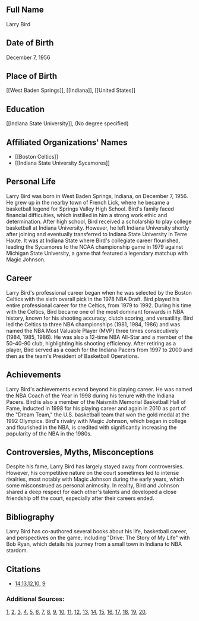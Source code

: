 ## Full Name
Larry Bird

## Date of Birth
December 7, 1956

## Place of Birth
[[West Baden Springs]], [[Indiana]], [[United States]]

## Education
[[Indiana State University]], (No degree specified)

## Affiliated Organizations' Names
- [[Boston Celtics]]
- [[Indiana State University Sycamores]]
## Personal Life

Larry Bird was born in West Baden Springs, Indiana, on December 7, 1956. He grew up in the nearby town of French Lick, where he became a basketball legend for Springs Valley High School. Bird's family faced financial difficulties, which instilled in him a strong work ethic and determination. After high school, Bird received a scholarship to play college basketball at Indiana University. However, he left Indiana University shortly after joining and eventually transferred to Indiana State University in Terre Haute. It was at Indiana State where Bird's collegiate career flourished, leading the Sycamores to the NCAA championship game in 1979 against Michigan State University, a game that featured a legendary matchup with Magic Johnson.

## Career

Larry Bird's professional career began when he was selected by the Boston Celtics with the sixth overall pick in the 1978 NBA Draft. Bird played his entire professional career for the Celtics, from 1979 to 1992. During his time with the Celtics, Bird became one of the most dominant forwards in NBA history, known for his shooting accuracy, clutch scoring, and versatility. Bird led the Celtics to three NBA championships (1981, 1984, 1986) and was named the NBA Most Valuable Player (MVP) three times consecutively (1984, 1985, 1986). He was also a 12-time NBA All-Star and a member of the 50-40-90 club, highlighting his shooting efficiency. After retiring as a player, Bird served as a coach for the Indiana Pacers from 1997 to 2000 and then as the team's President of Basketball Operations.

## Achievements

Larry Bird's achievements extend beyond his playing career. He was named the NBA Coach of the Year in 1998 during his tenure with the Indiana Pacers. Bird is also a member of the Naismith Memorial Basketball Hall of Fame, inducted in 1998 for his playing career and again in 2010 as part of the "Dream Team," the U.S. basketball team that won the gold medal at the 1992 Olympics. Bird's rivalry with Magic Johnson, which began in college and flourished in the NBA, is credited with significantly increasing the popularity of the NBA in the 1980s.

## Controversies, Myths, Misconceptions

Despite his fame, Larry Bird has largely stayed away from controversies. However, his competitive nature on the court sometimes led to intense rivalries, most notably with Magic Johnson during the early years, which some misconstrued as personal animosity. In reality, Bird and Johnson shared a deep respect for each other's talents and developed a close friendship off the court, especially after their careers ended.

## Bibliography

Larry Bird has co-authored several books about his life, basketball career, and perspectives on the game, including "Drive: The Story of My Life" with Bob Ryan, which details his journey from a small town in Indiana to NBA stardom.

## Citations

- [14](https://arxiv.org/abs/2402.07004),[13](https://www.semanticscholar.org/paper/a85bc841c06b1ce2abaad172b72d740c365b90db),[12](https://www.semanticscholar.org/paper/07a46ecc05f3d2e5ac0f7db6c4e82f6ab5e5abeb),[10](https://www.semanticscholar.org/paper/d04c68054b28abb7d1a09e57d3afd521ef107436), [9](https://www.semanticscholar.org/paper/7803956d1abd3ac5dc8c09f424b5ee9b75862f10)

### Additional Sources:
[1](https://www.semanticscholar.org/paper/5745017e369a2b89834a24d5150bbd42bfbbdf5f), [2](https://pubmed.ncbi.nlm.nih.gov/23730163/), [3](https://www.semanticscholar.org/paper/98a8cb53619cfc580324dc2ebc37ee2b2eb489f4), [4](https://www.semanticscholar.org/paper/7b2fc18967a343a561fa3b038858c89f9b3d48fa), [5](https://www.semanticscholar.org/paper/26ac5514c9731991f6b07e69522423a258068dd7), [6](https://www.semanticscholar.org/paper/ecae64d04c926f40592a7e4ecf6bc76c7f398bc2), [7](https://www.semanticscholar.org/paper/2c3eaccc5a4d96d1adc3600785fa369aaddb2408), [8](https://www.semanticscholar.org/paper/b1c2b77b4611674c77d798403c65f0e631a628ad), [9](https://www.semanticscholar.org/paper/7803956d1abd3ac5dc8c09f424b5ee9b75862f10), [10](https://www.semanticscholar.org/paper/d04c68054b28abb7d1a09e57d3afd521ef107436), [11](https://pubmed.ncbi.nlm.nih.gov/36884309/), [12](https://www.semanticscholar.org/paper/07a46ecc05f3d2e5ac0f7db6c4e82f6ab5e5abeb), [13](https://www.semanticscholar.org/paper/a85bc841c06b1ce2abaad172b72d740c365b90db), [14](https://arxiv.org/abs/2402.07004), [15](https://www.semanticscholar.org/paper/0c1f6321bdfd67cf84df757a3c88444a8feeb7ec), [16](https://www.semanticscholar.org/paper/9c486b8a3cf4f04b5de6cd11f18acdf2b8ddacf1), [17](https://www.semanticscholar.org/paper/931b3d40f72c2e6e29b9779f79ef57097ca247b3), [18](https://www.semanticscholar.org/paper/0df1d10da93780d6f352401af11ce7b201b127fd), [19](https://www.semanticscholar.org/paper/e693c4e6783f1bcc888d25d4d6bdf57f93cfaefd), [20](https://www.semanticscholar.org/paper/82ba39cbfb20a227953cb95508aa5b697c5c08c4),